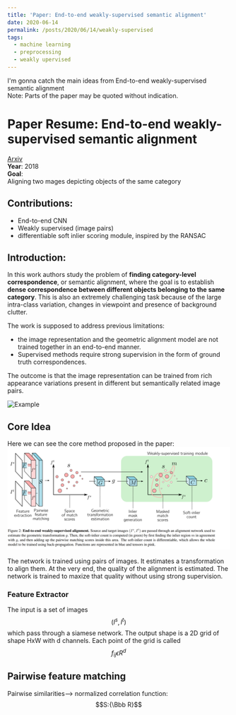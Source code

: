 ```yaml
---
title: 'Paper: End-to-end weakly-supervised semantic alignment'
date: 2020-06-14
permalink: /posts/2020/06/14/weakly-supervised
tags:
  - machine learning
  - preprocessing
  - weakly upervised
---
```

I'm gonna catch the main ideas from End-to-end weakly-supervised semantic alignment  
Note: Parts of the paper may be quoted without indication.  

# Paper Resume: End-to-end weakly-supervised semantic alignment  
[Arxiv](https://arxiv.org/pdf/1712.06861.pdf)  
**Year**: 2018  
**Goal**:  
Aligning two mages depicting objects of the same category  

## Contributions:   
* End-to-end CNN 
* Weakly supervised (image pairs)
* differentiable soft inlier scoring module, inspired by the RANSAC  
## Introduction:  
In this work authors study the problem of **finding category-level correspondence**,
or semantic alignment, where the goal is to establish **dense correspondence between different objects belonging to the same category**.
This is also an extremely challenging task because of the
large intra-class variation, changes in viewpoint and presence of background clutter.  

The work is supposed to address previous limitations:
* the image representation and the geometric alignment model are not trained
together in an end-to-end manner.  
* Supervised methods require strong supervision in the form of ground truth correspondences.  

The outcome is that the image representation can be
trained from rich appearance variations present in different
but semantically related image pairs.

![Example](https://camo.githubusercontent.com/315c1bcefc0db56ac1d0d25ffbb5896bcac80fd1/687474703a2f2f7777772e64692e656e732e66722f77696c6c6f772f72657365617263682f7765616b616c69676e2f696d616765732f7465617365722e6a7067)

## Core Idea  
Here we can see the core method proposed in the paper:  
![img](/images/papers/weakly.PNG)  

The network is trained using pairs of images. It estimates a transformation to align them. At the very end, the quality of the alignment is estimated. The network is trained to maxize that quality without using strong supervision.  

### Feature Extractor  
The input is a set of images $$(I^s,I^t)$$ which pass through a siamese network. The output shape is a 2D grid of shape HxW with d channels. Each point of the grid is called $$f_{ij} \epsilon R^d$$  

## Pairwise feature matching  
Pairwise similarities--> normalized correlation function:  
$$S:{\Bbb R}$$
